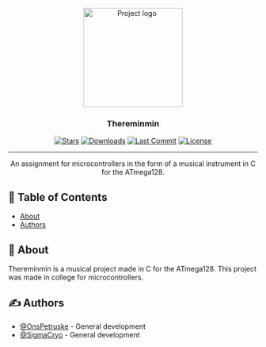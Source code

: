 <p align="center">
  <a href="https://github.com/pkg-dot-zip/thereminmin" rel="noopener">
 <img width=200px height=200px src="" alt="Project logo"></a>
</p>

<h3 align="center">Thereminmin</h3>

<div align="center">

  [![Stars](https://img.shields.io/github/stars/pkg-dot-zip/thereminmin)](https://github.com/pkg-dot-zip/thereminmin/stargazers)
  [![Downloads](https://img.shields.io/github/downloads/pkg-dot-zip/thereminmin/total)](https://github.com/pkg-dot-zip/thereminmin/releases)
  [![Last Commit](https://img.shields.io/github/last-commit/pkg-dot-zip/thereminmin)](https://github.com/pkg-dot-zip/thereminmin/commits/development)
  [![License](https://img.shields.io/github/license/pkg-dot-zip/thereminmin)](/LICENSE)

</div>

---

<p align="center"> An assignment for microcontrollers in the form of a musical instrument in C for the ATmega128.
    <br> 
</p>

## 📝 Table of Contents
- [About](#about)
- [Authors](#authors)

## 🧐 About <a name = "about"></a>
Thereminmin is a musical project made in C for the ATmega128. This project was made in college for microcontrollers.

## ✍️ Authors <a name = "authors"></a>
- [@OnsPetruske](https://github.com/pkg-dot-zip) - General development
- [@SigmaCryo](https://github.com/SigmaCryo/) - General development

